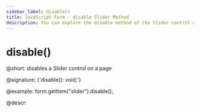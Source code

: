 ```yaml
---
sidebar_label: disable()
title: JavaScript Form - disable Slider Method 
description: You can explore the disable method of the Slider control of Form in the documentation of the DHTMLX JavaScript UI library. Browse developer guides and API reference, try out code examples and live demos, and download a free 30-day evaluation version of DHTMLX Suite 7.
---
```


# disable()

@short: disables a Slider control on a page

@signature: {'disable(): void;'}

@example:
form.getItem("slider").disable();

@descr:
